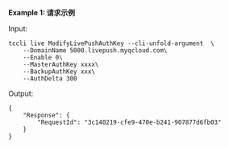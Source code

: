 **Example 1: 请求示例**



Input: 

```
tccli live ModifyLivePushAuthKey --cli-unfold-argument  \
    --DomainName 5000.livepush.myqcloud.com\
    --Enable 0\
    --MasterAuthKey xxxx\
    --BackupAuthKey xxx\
    --AuthDelta 300
```

Output: 
```
{
    "Response": {
        "RequestId": "3c140219-cfe9-470e-b241-907877d6fb03"
    }
}
```

